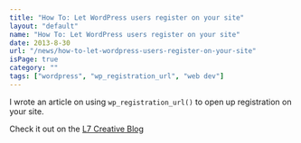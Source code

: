 ```yaml
---
title: "How To: Let WordPress users register on your site"
layout: "default"
name: "How To: Let WordPress users register on your site"
date: 2013-8-30
url: "/news/how-to-let-wordpress-users-register-on-your-site"
isPage: true
category: ""
tags: ["wordpress", "wp_registration_url", "web dev"]
---
```


I wrote an article on using `wp_registration_url()` to open up registration on your site. 

Check it out on the [L7 Creative Blog](http://l7creative.com/blog/category/marketing/how-to-use-wp_registration_url-to-let-wordpress-users-register-on-your-site)
